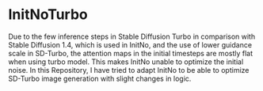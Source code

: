 # InitNoTurbo

Due to the few inference steps in Stable Diffusion Turbo in comparison with Stable Diffusion 1.4, which is used in InitNo, and the use of lower guidance scale in SD-Turbo, the attention maps in the initial timesteps are mostly flat when using turbo model. This makes InitNo unable to optimize the initial noise. In this Repository, I have tried to adapt InitNo to be able to optimize SD-Turbo image generation with slight changes in logic.
